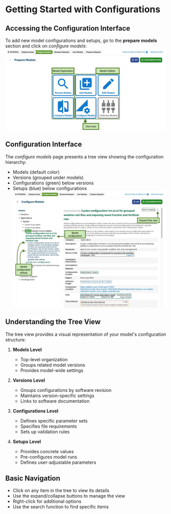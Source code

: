 # Getting Started with Configurations

## Accessing the Configuration Interface

To add new model configurations and setups, go to the **prepare models** section and click on _configure models_:
![](../../figures/walkthrough/07d.png)

## Configuration Interface

The _configure models_ page presents a tree view showing the configuration hierarchy:

- Models (default color)
- Versions (grouped under models)
- Configurations (green) below versions
- Setups (blue) below configurations
  ![](../../figures/walkthrough/26.png)

## Understanding the Tree View

The tree view provides a visual representation of your model's configuration structure:

1. **Models Level**

   - Top-level organization
   - Groups related model versions
   - Provides model-wide settings

2. **Versions Level**

   - Groups configurations by software revision
   - Maintains version-specific settings
   - Links to software documentation

3. **Configurations Level**

   - Defines specific parameter sets
   - Specifies file requirements
   - Sets up validation rules

4. **Setups Level**
   - Provides concrete values
   - Pre-configures model runs
   - Defines user-adjustable parameters

## Basic Navigation

- Click on any item in the tree to view its details
- Use the expand/collapse buttons to manage the view
- Right-click for additional options
- Use the search function to find specific items
